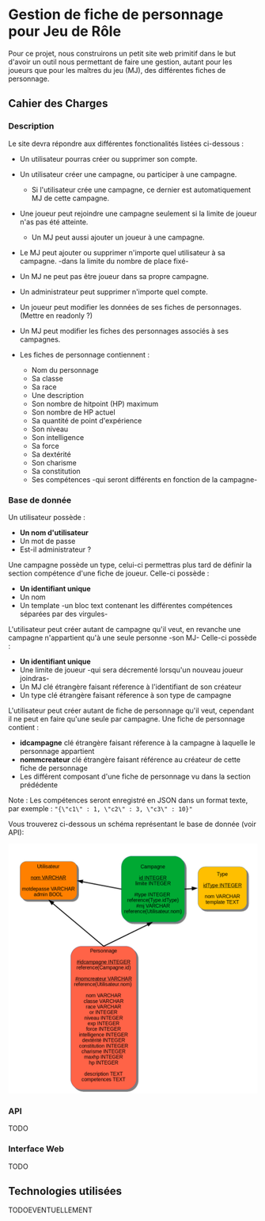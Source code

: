 # Gestion de fiche de personnage pour Jeu de Rôle

Pour ce projet, nous construirons un petit site web primitif dans le but d'avoir un outil nous permettant de faire une gestion, autant pour les joueurs que pour les maîtres du jeu (MJ), des différentes fiches de personnage.

## Cahier des Charges

### Description

Le site devra répondre aux différentes fonctionalités listées ci-dessous :

- Un utilisateur pourras créer ou supprimer son compte.
- Un utilisateur créer une campagne, ou participer à une campagne.
  - Si l'utilisateur crée une campagne, ce dernier est automatiquement MJ de cette campagne.

- Une joueur peut rejoindre une campagne seulement si la limite de joueur n'as pas été atteinte.
  - Un MJ peut aussi ajouter un joueur à une campagne.

- Le MJ peut ajouter ou supprimer n'importe quel utilisateur à sa campagne. -dans la limite du nombre de place fixé-
- Un MJ ne peut pas être joueur dans sa propre campagne.

- Un administrateur peut supprimer n'importe quel compte.

- Un joueur peut modifier les données de ses fiches de personnages. (Mettre en readonly ?)
- Un MJ peut modifier les fiches des personnages associés à ses campagnes.

- Les fiches de personnage contiennent :
  - Nom du personnage
  - Sa classe
  - Sa race
  - Une description
  - Son nombre de hitpoint (HP) maximum
  - Son nombre de HP actuel
  - Sa quantité de point d'expérience
  - Son niveau
  - Son intelligence
  - Sa force
  - Sa dextérité
  - Son charisme
  - Sa constitution
  - Ses compétences -qui seront différents en fonction de la campagne-

### Base de donnée

Un utilisateur possède :

- __Un nom d'utilisateur__
- Un mot de passe
- Est-il administrateur ?

Une campagne possède un type, celui-ci permettras plus tard de définir la section compétence d'une fiche de joueur.
Celle-ci possède :

- __Un identifiant unique__
- Un nom
- Un template -un bloc text contenant les différentes compétences séparées par des virgules-

L'utilisateur peut créer autant de campagne qu'il veut, en revanche une campagne n'appartient qu'à une seule personne -son MJ-
Celle-ci possède :

- __Un identifiant unique__
- Une limite de joueur -qui sera décrementé lorsqu'un nouveau joueur joindras-
- Un MJ clé étrangère faisant réference à l'identifiant de son créateur
- Un type clé étrangère faisant réference à son type de campagne

L'utilisateur peut créer autant de fiche de personnage qu'il veut, cependant il ne peut en faire qu'une seule par campagne.
Une fiche de personnage contient :

- __idcampagne__ clé étrangère faisant réference à la campagne à laquelle le personnage appartient
- __nommcreateur__ clé étrangère faisant référence au créateur de cette fiche de personnage
- Les différent composant d'une fiche de personnage vu dans la section prédédente

Note : Les compétences seront enregistré en JSON dans un format texte, par exemple :
`"{\"c1\" : 1, \"c2\" : 3, \"c3\" : 10}"`

Vous trouverez ci-dessous un schéma représentant le base de donnée (voir API):

![Schéma de la base de donné](doc/images/schemabdd.png?raw=true "Schéma de la BDD")

### API

TODO

### Interface Web

TODO

## Technologies utilisées

TODOEVENTUELLEMENT

